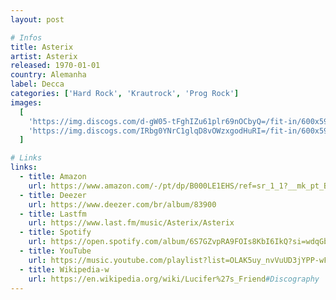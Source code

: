 ```yaml
---
layout: post

# Infos
title: Asterix
artist: Asterix
released: 1970-01-01
country: Alemanha
label: Decca
categories: ['Hard Rock', 'Krautrock', 'Prog Rock']
images:
  [
    'https://img.discogs.com/d-gW05-tFghIZu61plr69nOCbyQ=/fit-in/600x594/filters:strip_icc():format(jpeg):mode_rgb():quality(90)/discogs-images/R-3719482-1504625948-5994.jpeg.jpg',
    'https://img.discogs.com/IRbg0YNrC1glqD8vOWzxgodHuRI=/fit-in/600x593/filters:strip_icc():format(jpeg):mode_rgb():quality(90)/discogs-images/R-3719482-1504625947-9553.jpeg.jpg',
  ]

# Links
links:
  - title: Amazon
    url: https://www.amazon.com/-/pt/dp/B000LE1EHS/ref=sr_1_1?__mk_pt_BR=%C3%85M%C3%85%C5%BD%C3%95%C3%91&dchild=1&keywords=B000LE1EHS&qid=1614454047&sr=8-1&tag=kvnol08-20
  - title: Deezer
    url: https://www.deezer.com/br/album/83900
  - title: Lastfm
    url: https://www.last.fm/music/Asterix/Asterix
  - title: Spotify
    url: https://open.spotify.com/album/6S7GZvpRA9FOIs8KbI6IkQ?si=wdqGbWe3T6mX1OmN-bQRtw
  - title: YouTube
    url: https://music.youtube.com/playlist?list=OLAK5uy_nvVuUD3jYPP-wF2eHPO6PMkso8i1X077Y
  - title: Wikipedia-w
    url: https://en.wikipedia.org/wiki/Lucifer%27s_Friend#Discography
---
```

